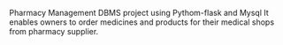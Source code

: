 Pharmacy Management DBMS project using Pythom-flask and Mysql
It enables owners to order medicines and products for their medical shops from pharmacy supplier.
